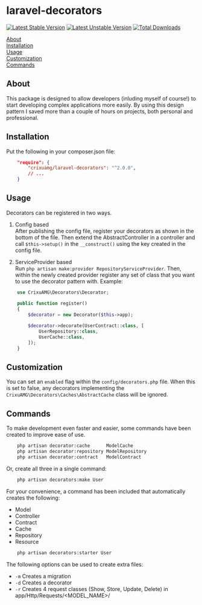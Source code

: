 # laravel-decorators

[![Latest Stable Version](https://poser.pugx.org/crixuamg/laravel-decorators/v/stable)](https://packagist.org/packages/crixuamg/laravel-decorators)
[![Latest Unstable Version](https://poser.pugx.org/crixuamg/laravel-decorators/v/unstable)](https://packagist.org/packages/crixuamg/laravel-decorators)
[![Total Downloads](https://poser.pugx.org/crixuamg/laravel-decorators/downloads)](https://packagist.org/packages/crixuamg/laravel-decorators)

[About](#about)<br>
[Installation](#installation)<br>
[Usage](#about)<br>
[Customization](#customization)<br>
[Commands](#commands)<br>

## About
This package is designed to allow developers (inluding myself of course!) to start developing complex applications more easily. By using this design pattern I saved more than a couple of hours on projects, both personal and professional.

## Installation
Put the following in your composer.json file: 
```json
    "require": {
        "crixuamg/laravel-decorators": "^2.0.0",
        // ...
    }
```

## Usage
Decorators can be registered in two ways.

1) Config based \
After publishing the config file, register your decorators as shown in the bottom of the file. Then extend the AbstractController in a controller and call `$this->setup()` in the `__construct()` using the key created in the config file.

2) ServiceProvider based\
Run `php artisan make:provider RepositoryServiceProvider`.
Then, within the newly created provider register any set of class that you want to use the decorator pattern with.
Example:
```php
    use CrixuAMG\Decorators\Decorator;

    public function register() 
    {
        $decorator = new Decorator($this->app);
        
        $decorator->decorate(UserContract::class, [
            UserRepository::class,
            UserCache::class,
        ]);
    }
```

## Customization
You can set an `enabled` flag within the `config/decorators.php` file.
When this is set to false, any decorators implementing the `CrixuAMG\Decorators\Caches\AbstractCache` class will be ignored.
 
## Commands
To make development even faster and easier, some commands have been created to improve ease of use.

```bash
    php artisan decorator:cache      ModelCache
    php artisan decorator:repository ModelRepository
    php artisan decorator:contract   ModelContract
```

Or, create all three in a single command:
```bash
    php artisan decorators:make User
```

For your convenience, a command has been included that automatically creates the following:
- Model
- Controller
- Contract
- Cache
- Repository
- Resource

```bash
    php artisan decorators:starter User
```
The following options can be used to create extra files:
- `-m` Creates a migration
- `-d` Creates a decorator
- `-r` Creates 4 request classes (Show, Store, Update, Delete) in app/Http/Requests/<MODEL_NAME>/
